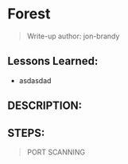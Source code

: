 # Forest
> Write-up author: jon-brandy

## Lessons Learned:
- asdasdad

## DESCRIPTION:

## STEPS:
> PORT SCANNING

```
```
